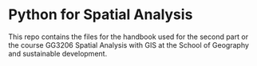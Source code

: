 # Python for Spatial Analysis

This repo contains the files for the handbook used for the second part or the course GG3206 Spatial Analysis with GIS at the School of Geography and sustainable development. 



